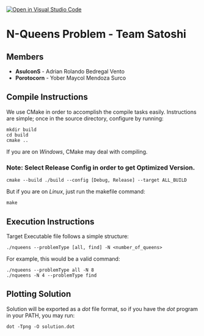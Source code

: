 [![Open in Visual Studio Code](https://classroom.github.com/assets/open-in-vscode-f059dc9a6f8d3a56e377f745f24479a46679e63a5d9fe6f495e02850cd0d8118.svg)](https://classroom.github.com/online_ide?assignment_repo_id=6116041&assignment_repo_type=AssignmentRepo)

# **N-Queens Problem - Team Satoshi**
## Members
- **AsulconS** - Adrian Rolando Bedregal Vento
- **Porotocorn** - Yober Maycol Mendoza Surco

## Compile Instructions
We use CMake in order to accomplish the compile tasks easily.
Instructions are simple; once in the source directory, configure by running:
```batch
mkdir build
cd build
cmake ..
```
If you are on *Windows*, CMake may deal with compiling.
### **Note**: Select Release Config in order to get Optimized Version.
```batch
cmake --build ./build --config [Debug, Release] --target ALL_BUILD
```
But if you are on *Linux*, just run the makefile command:
```shell
make
```

## Execution Instructions
Target Executable file follows a simple structure:
```
./nqueens --problemType [all, find] -N <number_of_queens>
```
For example, this would be a valid command:
```
./nqueens --problemType all -N 8
./nqueens -N 4 --problemType find
```

## Plotting Solution
Solution will be exported as a *dot* file format, so
if you have the *dot* program in your PATH, you may run:
```
dot -Tpng -O solution.dot
```

